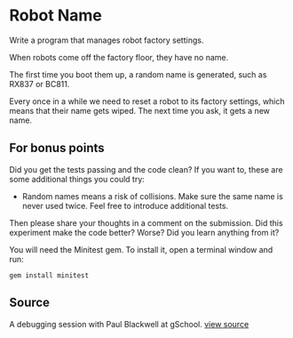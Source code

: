 # Robot Name

Write a program that manages robot factory settings.

When robots come off the factory floor, they have no name.

The first time you boot them up, a random name is generated, such as
RX837 or BC811.

Every once in a while we need to reset a robot to its factory settings,
which means that their name gets wiped. The next time you ask, it gets a
new name.


## For bonus points

Did you get the tests passing and the code clean? If you want to, these
are some additional things you could try:

- Random names means a risk of collisions. Make sure the same name is
  never used twice. Feel free to introduce additional tests.

Then please share your thoughts in a comment on the submission. Did this
experiment make the code better? Worse? Did you learn anything from it?

You will need the Minitest gem. To install it, open a
terminal window and run:

    gem install minitest

## Source

A debugging session with Paul Blackwell at gSchool. [view source](http://gschool.it)
